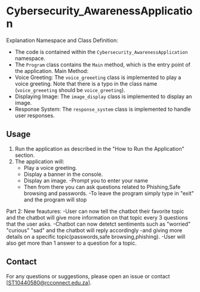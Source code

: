 # Cybersecurity_AwarenessApplication
Explanation
Namespace and Class Definition:
   - The code is contained within the `Cybersecurity_AwarenessApplication` namespace.
   - The `Program` class contains the `Main` method, which is the entry point of the application.
 Main Method:
   - Voice Greeting: The `voice_greeeting` class is implemented to play a voice greeting. Note that there is a typo in the class name (`voice_greeeting` should be `voice_greeting`).
   - Displaying Image: The `image_display` class is implemented to display an image.
   - Response System: The `response_system` class is implemented to handle user responses.

## Usage
1. Run the application as described in the "How to Run the Application" section.
2. The application will:
   - Play a voice greeting.
   - Display a banner in the console.
   - Display an image.
   -Prompt you to enter your name
   - Then from there you can ask questions related to Phishing,Safe browsing and passwords.
   -To leave the program simply type in "exit" and the program will stop


Part 2:
New feautures:
-User can now tell the chatbot their favorite topic and the chatbot will give more information on that topic every 3 questions that the user asks.
-Chatbot can now detetct sentiments such as "worried" "curious" "sad" and the chatbot will reply accordingly
-and giving more details on a specific topic(passwords,safe browsing,phishing).
-User will also get more than 1 answer to a question for a topic.



## Contact
For any questions or suggestions, please open an issue or contact  [ST10440580@rcconnect.edu.za].

